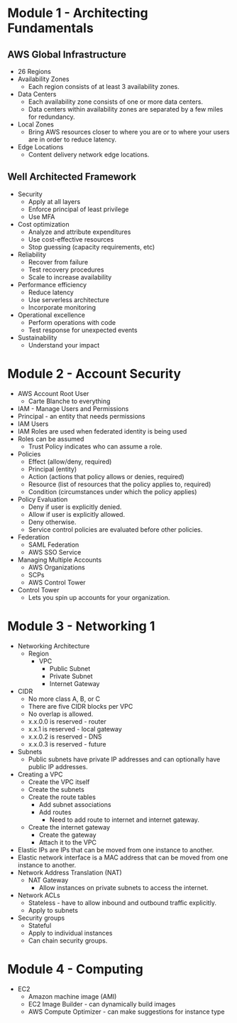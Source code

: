 # Module 1 - Architecting Fundamentals

## AWS Global Infrastructure

- 26 Regions
- Availability Zones
    - Each region consists of at least 3 availability zones.
- Data Centers
    - Each availability zone consists of one or more data centers.
    - Data centers within availability zones are separated by a few miles for redundancy.
- Local Zones
    - Bring AWS resources closer to where you are or to where your users are in order to reduce latency.
- Edge Locations
    - Content delivery network edge locations.

## Well Architected Framework

- Security
    - Apply at all layers
    - Enforce principal of least privilege
    - Use MFA
- Cost optimization
    - Analyze and attribute expenditures
    - Use cost-effective resources
    - Stop guessing (capacity requirements, etc)
- Reliability
    - Recover from failure
    - Test recovery procedures
    - Scale to increase availability
- Performance efficiency
    - Reduce latency
    - Use serverless architecture
    - Incorporate monitoring
- Operational excellence
    - Perform operations with code
    - Test response for unexpected events
- Sustainability
    - Understand your impact

# Module 2 - Account Security

- AWS Account Root User
    - Carte Blanche to everything
- IAM - Manage Users and Permissions
- Principal - an entity that needs permissions
- IAM Users
- IAM Roles are used when federated identity is being used
- Roles can be assumed
    - Trust Policy indicates who can assume a role.
- Policies
    - Effect (allow/deny, required)
    - Principal (entity)
    - Action (actions that policy allows or denies, required)
    - Resource (list of resources that the policy applies to, required)
    - Condition (circumstances under which the policy applies)
- Policy Evaluation
    - Deny if user is explicitly denied.
    - Allow if user is explicitly allowed.
    - Deny otherwise.
    - Service control policies are evaluated before other policies.
- Federation
    - SAML Federation
    - AWS SSO Service
- Managing Multiple Accounts
    - AWS Organizations
    - SCPs
    - AWS Control Tower
- Control Tower
    - Lets you spin up accounts for your organization.

# Module 3 - Networking 1

- Networking Architecture
    - Region
        - VPC
            - Public Subnet
            - Private Subnet
            - Internet Gateway
- CIDR
    - No more class A, B, or C
    - There are five CIDR blocks per VPC
    - No overlap is allowed.
    - x.x.0.0 is reserved - router
    - x.x.1 is reserved - local gateway
    - x.x.0.2 is reserved - DNS
    - x.x.0.3 is reserved - future
- Subnets
    - Public subnets have private IP addresses and can optionally have public IP addresses.
- Creating a VPC
    - Create the VPC itself
    - Create the subnets
    - Create the route tables
        - Add subnet associations
        - Add routes
            - Need to add route to internet and internet gateway.
    - Create the internet gateway
        - Create the gateway
        - Attach it to the VPC
- Elastic IPs are IPs that can be moved from one instance to another.
- Elastic network interface is a MAC address that can be moved from one instance to another.
- Network Address Translation (NAT)
    - NAT Gateway
        - Allow instances on private subnets to access the internet.
- Network ACLs
    - Stateless - have to allow inbound and outbound traffic explicitly.
    - Apply to subnets
- Security groups
    - Stateful
    - Apply to individual instances
    - Can chain security groups.

# Module 4 - Computing

- EC2
    - Amazon machine image (AMI)
    - EC2 Image Builder - can dynamically build images
    - AWS Compute Optimizer - can make suggestions for instance type
